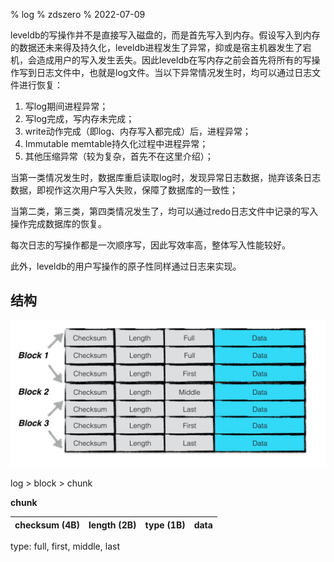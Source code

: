 % log
% zdszero
% 2022-07-09

leveldb的写操作并不是直接写入磁盘的，而是首先写入到内存。假设写入到内存的数据还未来得及持久化，leveldb进程发生了异常，抑或是宿主机器发生了宕机，会造成用户的写入发生丢失。因此leveldb在写内存之前会首先将所有的写操作写到日志文件中，也就是log文件。当以下异常情况发生时，均可以通过日志文件进行恢复：

1. 写log期间进程异常；
2. 写log完成，写内存未完成；
3. write动作完成（即log、内存写入都完成）后，进程异常；
4. Immutable memtable持久化过程中进程异常；
5. 其他压缩异常（较为复杂，首先不在这里介绍）；

当第一类情况发生时，数据库重启读取log时，发现异常日志数据，抛弃该条日志数据，即视作这次用户写入失败，保障了数据库的一致性；

当第二类，第三类，第四类情况发生了，均可以通过redo日志文件中记录的写入操作完成数据库的恢复。

每次日志的写操作都是一次顺序写，因此写效率高，整体写入性能较好。

此外，leveldb的用户写操作的原子性同样通过日志来实现。

## 结构

![log structure](../../../docs/images/image_2022-07-09-21-42-55.png)

log > block > chunk

__chunk__

| checksum (4B) | length (2B) | type (1B) | data |
|:-:|:-:|:-:|:-:|

type: full, first, middle, last
